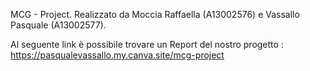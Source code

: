MCG - Project. Realizzato da Moccia Raffaella (A13002576) e Vassallo Pasquale (A13002577).

Al seguente link è possibile trovare un Report del nostro progetto : https://pasqualevassallo.my.canva.site/mcg-project
